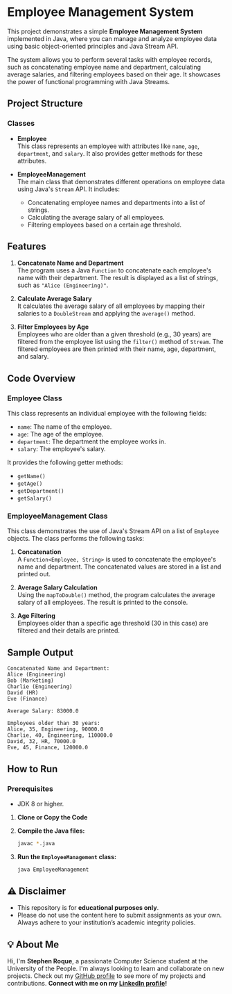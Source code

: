 # Employee Management System

This project demonstrates a simple **Employee Management System** implemented in Java, where you can manage and analyze employee data using basic object-oriented principles and Java Stream API.

The system allows you to perform several tasks with employee records, such as concatenating employee name and department, calculating average salaries, and filtering employees based on their age. It showcases the power of functional programming with Java Streams.

## Project Structure

### **Classes**

- **Employee**  
  This class represents an employee with attributes like `name`, `age`, `department`, and `salary`. It also provides getter methods for these attributes.

- **EmployeeManagement**  
  The main class that demonstrates different operations on employee data using Java's `Stream` API. It includes:
  - Concatenating employee names and departments into a list of strings.
  - Calculating the average salary of all employees.
  - Filtering employees based on a certain age threshold.

## Features

1. **Concatenate Name and Department**  
   The program uses a Java `Function` to concatenate each employee's name with their department. The result is displayed as a list of strings, such as `"Alice (Engineering)"`.

2. **Calculate Average Salary**  
   It calculates the average salary of all employees by mapping their salaries to a `DoubleStream` and applying the `average()` method.

3. **Filter Employees by Age**  
   Employees who are older than a given threshold (e.g., 30 years) are filtered from the employee list using the `filter()` method of `Stream`. The filtered employees are then printed with their name, age, department, and salary.

## Code Overview

### **Employee Class**

This class represents an individual employee with the following fields:
- `name`: The name of the employee.
- `age`: The age of the employee.
- `department`: The department the employee works in.
- `salary`: The employee's salary.

It provides the following getter methods:
- `getName()`
- `getAge()`
- `getDepartment()`
- `getSalary()`

### **EmployeeManagement Class**

This class demonstrates the use of Java's Stream API on a list of `Employee` objects. The class performs the following tasks:

1. **Concatenation**  
   A `Function<Employee, String>` is used to concatenate the employee's name and department. The concatenated values are stored in a list and printed out.

2. **Average Salary Calculation**  
   Using the `mapToDouble()` method, the program calculates the average salary of all employees. The result is printed to the console.

3. **Age Filtering**  
   Employees older than a specific age threshold (30 in this case) are filtered and their details are printed.

## Sample Output

```plaintext
Concatenated Name and Department:
Alice (Engineering)
Bob (Marketing)
Charlie (Engineering)
David (HR)
Eve (Finance)

Average Salary: 83000.0

Employees older than 30 years:
Alice, 35, Engineering, 90000.0
Charlie, 40, Engineering, 110000.0
David, 32, HR, 70000.0
Eve, 45, Finance, 120000.0
```

## How to Run

### Prerequisites
- JDK 8 or higher.

1. **Clone or Copy the Code**

2. **Compile the Java files:**
   ```bash
   javac *.java
   ```
3. **Run the `EmployeeManagement` class:**
   ```bash
   java EmployeeManagement
   ```

## ⚠️ Disclaimer

- This repository is for **educational purposes only**. 
- Please do not use the content here to submit assignments as your own. Always adhere to your institution’s academic integrity policies. 

## 💡 About Me

Hi, I'm **Stephen Roque**, a passionate Computer Science student at the University of the People. I'm always looking to learn and collaborate on new projects. Check out my [GitHub profile](https://github.com/stephenroque) to see more of my projects and contributions. **Connect with me on my [LinkedIn profile](https://www.linkedin.com/in/stephenroque/)!**
